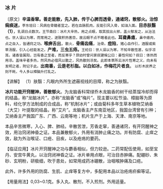 ### 冰 片

  〔原文〕**辛温香窜。善走能散，先入肺，传于心脾而透骨，通诸窍，散郁火。治惊痫痰迷，**<small>李东垣曰：风病在骨髓者宜之。若在血脉肌肉，反能引风入骨，如油入面。</small>**目赤肤翳（1）**，<small>乳调日点数次。王节斋曰：冰片大辛热，用之点眼，取其拔出火邪，盖火郁发之，从治法也。世人误以为寒，而常用之，遂致积热害目，故云眼不点不瞎者此也。</small>**耳聋鼻瘜**，<small>鼻中瘜肉，点之自入，皆通窍之功。</small>**喉痹舌出**，<small>散火，</small>**骨痛齿痛**，<small>治骨。</small>**痘陷**，<small>猪心血作引，酒服或紫草汤服，引入心经能发之。</small>**产难，三虫五痔。**<small>王纶曰：世人误以为寒，不知辛散性甚，似乎凉耳。诸香皆属阳，岂有香之至者，而反寒乎？昂幼时曾问家叔建候公曰：姜性何如？叔曰：体热而用凉。盖味辛者多热，然风热必借风以散之，风热散则凉矣。此即本草所云冰片性寒之义，向未有发明之者，附记于此。</small>**出南番，云是老杉脂。以白如冰，作梅花片者良**。<small> 以杉木炭养之则不耗，今人多以樟脑升打乱之。</small>	

  【讲解】 （1）肤翳：凡眼内外所生遮蔽视线的目障，称之为肤翳。

  **冰片功能开窍醒神，善散郁火**。为龙脑香科常绿乔木龙脑香的树干经蒸馏冷却而得的结晶，称“龙脑冰片”，亦称“龙脑香”或“梅片”。现主要以松节油、樟脑等为原料，经化学方法制成的合成品，称“机制冰片”；或由菊科多年生草本植物艾纳香（大艾）叶提取的结晶，称"艾片”。龙脑香主产东南亚地区，我国台湾曾有引种；艾纳香主产我国广东、广西、云南等地；机片生产于上海、天津、南京等地。

  本品辛苦微寒，入心、脾、肺经。辛散苦泄，芳香走窜，善通诸窍，有开窍醒神之效，用治窍闭神昏之证。本品兼散郁火，外用有消肿止痛之功。并有防腐、止痒之效，敌为外治喉证、口疮、目疾，以及疮疡的要药。

  【临证应用】冰片开窍醒神之功与麝香相似，但力较逊。二药常配伍使用，如至宝丹、安宫牛黄丸，以治窍闭神昏之证。冰片单用点眼，可治目赤肿痛。配硼砂、朱砂、玄明粉，研极细，吹于患处，如常用成药冰硼散，治咽喉肿痛及口疮。

  此外，许多外用的防腐、生肌、止痒等复方中，多配用本品以治疮疡疥癣等证。

  【用量用法】0,03~0.1克。多入丸、散剂，不入煎剂。外用适量。
